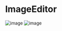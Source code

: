 # ImageEditor
![image](https://github.com/yangzhidan/ImageEditor/blob/master/resultPic/0253F9CFE860517F25660C364DA22E04.jpg)
![image](https://github.com/yangzhidan/ImageEditor/blob/master/resultPic/E762357186E9CD1566E8E6BBC692812B.jpg)
